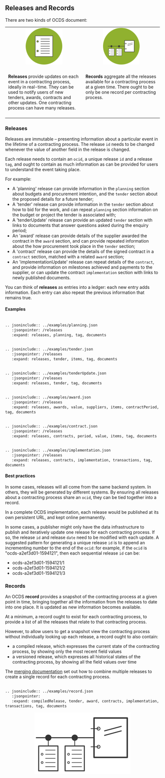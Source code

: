 ## Releases and Records

There are two kinds of OCDS document:

<table>
    <tr>
        <td width="50%" align="center"><img src="../../../assets/green_release.svg.png" width="50%"></td>
        <td width="50%" align="center"><img src="../../../assets/green_compilation.svg.png" width="50%"></td>
    </tr>
    <tr>
<td valign="top" style="padding:10px;" markdown=1>

**Releases** provide updates on each event in a contracting process, ideally in real-time. They can be used to notify users of new tenders, awards, contracts and other updates. One contracting process can have many releases.

</td>
<td valign="top" style="padding:10px;" markdown=1>

**Records** aggregate all the releases available for a contracting process at a given time. There ought to be only be one record per contracting process.

</td>
    </tr>
</table>

### Releases

Releases are immutable – presenting information about a particular event in the lifetime of a contracting process. The release `id` needs to be changed whenever the value of another field in the release is changed.

Each release needs to contain an `ocid`, a unique release `id` and a release `tag`, and ought to contain as much information as can be provided for users to understand the event taking place.

For example: 

* A 'planning' release can provide information in the `planning` section about budgets and procurement intention, and the `tender` section about the proposed details for a future tender;
* A 'tender' release can provide information in the `tender` section about how to bid for the work, and can repeat `planning` section information on the budget or project the tender is associated with;
* A 'tenderUpdate' release can provide an updated `tender` section with links to documents that answer questions asked during the enquiry period;
* An 'award' release can provide details of the supplier awarded the contract in the `award` section, and can provide repeated information about the how procurement took place in the `tender` section;
* A 'contract' release can provide the details of the signed contract in a `contract` section, matched with a related `award` section;
* An 'implementationUpdate' release can repeat details of the `contract`, and provide information on milestones achieved and payments to the supplier, or can update the contract `implementation` section with links to newly published documents. 

You can think of **releases** as entries into a ledger: each new entry adds information. Each entry can also repeat the previous information that remains true. 

#### Examples


```eval_rst

.. jsoninclude:: ../examples/planning.json
   :jsonpointer: /releases
   :expand: releases, planning, tag, documents

```

```eval_rst

.. jsoninclude:: ../examples/tender.json
   :jsonpointer: /releases
   :expand: releases, tender, items, tag, documents

```

```eval_rst

.. jsoninclude:: ../examples/tenderUpdate.json
   :jsonpointer: /releases
   :expand: releases, tender, tag, documents

```


```eval_rst

.. jsoninclude:: ../examples/award.json
   :jsonpointer: /releases
   :expand: releases, awards, value, suppliers, items, contractPeriod, tag, documents

```

```eval_rst

.. jsoninclude:: ../examples/contract.json
   :jsonpointer: /releases
   :expand: releases, contracts, period, value, items, tag, documents

```


```eval_rst

.. jsoninclude:: ../examples/implementation.json
   :jsonpointer: /releases
   :expand: releases, contracts, implementation, transactions, tag, documents

```

#### Best practices

In some cases, releases will all come from the same backend system. In others, they will be generated by different systems. By ensuring all releases about a contracting process share an `ocid`, they can be tied together into a record. 

In a complete OCDS implementation, each release would be published at its own persistent URL, and kept online permanently. 

In some cases, a publisher might only have the data infrastructure to publish and iteratively update one release for each contracting process. If so, the release `id` and release `date` need to be modified with each update. A suggested pattern for generating a unique release `id` is to append an incrementing number to the end of the `ocid`: for example, if the `ocid` is "ocds-a2ef3d01-1594121", then each sequential release `id` can be:

* ocds-a2ef3d01-1594121/1
* ocds-a2ef3d01-1594121/2
* ocds-a2ef3d01-1594121/3


### Records

An OCDS **record** provides a snapshot of the contracting process at a given point in time, bringing together all the information from the releases to date into one place. It is updated as new information becomes available.

At a minimum, a record ought to exist for each contracting process, to provide a list of all the releases that relate to that contracting process.

However, to allow users to get a snapshot view the contracting process without individually looking up each release, a record ought to also contain:

* a compiled release, which expresses the current state of the contracting process, by showing only the most recent field values
* a versioned release, which expresses all historical states of the contracting process, by showing all the field values over time

The [merging documentation](../schema/merging.md) set out how to combine multiple releases to create a single record for each contracting process. 

```eval_rst

.. jsoninclude:: ../examples/record.json
   :jsonpointer: 
   :expand: compiledRelease, tender, award, contracts, implementation, transactions, tag, documents

```

<center><img src="../../../assets/release_square.png" height="200"/></center>
